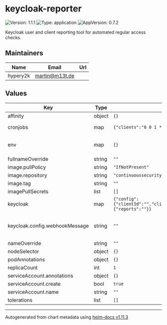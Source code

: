 # keycloak-reporter

![Version: 1.1.1](https://img.shields.io/badge/Version-1.1.1-informational?style=flat-square) ![Type: application](https://img.shields.io/badge/Type-application-informational?style=flat-square) ![AppVersion: 0.7.2](https://img.shields.io/badge/AppVersion-0.7.2-informational?style=flat-square)

Keycloak user and client reporting tool for automated regular access checks.

## Maintainers

| Name | Email | Url |
| ---- | ------ | --- |
| hypery2k | <martin@m13t.de> |  |

## Values

| Key | Type | Default | Description |
|-----|------|---------|-------------|
| affinity | object | `{}` |  |
| cronjobs | map | `{"clients":"0 0 1 */3 *","users":"0 0 1 */3 *"}` | Cron configuration |
| env | map | `{}` | additonal environment variables |
| fullnameOverride | string | `""` |  |
| image.pullPolicy | string | `"IfNotPresent"` |  |
| image.repository | string | `"continuoussecuritytooling/keycloak-reporting-cli"` |  |
| image.tag | string | `""` |  |
| imagePullSecrets | list | `[]` |  |
| keycloak | map | `{"config":{"clientId":"","clientSecret":"","output":"webhook","url":"","useAuditingEndpoint":false,"webhookMessage":"","webhookType":"","webhookUrl":""},"volumes":{"reports":""}}` | Keycloak configuration |
| keycloak.config.webhookMessage | string | `""` | optional message for the webhook post |
| nameOverride | string | `""` |  |
| nodeSelector | object | `{}` |  |
| podAnnotations | object | `{}` |  |
| replicaCount | int | `1` |  |
| serviceAccount.annotations | object | `{}` |  |
| serviceAccount.create | bool | `true` |  |
| serviceAccount.name | string | `""` |  |
| tolerations | list | `[]` |  |

----------------------------------------------
Autogenerated from chart metadata using [helm-docs v1.11.3](https://github.com/norwoodj/helm-docs/releases/v1.11.3)
